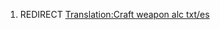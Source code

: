 1.  REDIRECT [Translation:Craft weapon alc
    txt/es](Translation:Craft_weapon_alc_txt/es "wikilink")